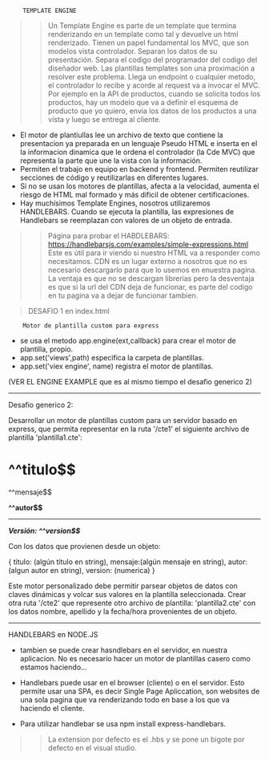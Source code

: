         
        TEMPLATE ENGINE

>> Un Template Engine es parte de un template que termina renderizando en un template como tal y devuelve un html renderizado.
>> Tienen un papel fundamental los MVC, que son modelos vista controlador. Separan los datos de su presentación. Separa el codigo del programador del codigo del diseñador web. Las plantillas templates son una proximación a resolver este problema.
>> Llega un endpoint o cualquier metodo, el controlador lo recibe y acorde al request va a invocar el MVC. Por ejemplo en la API de productos, cuando se solicita todos los productos, hay un modelo que va a definir el esquema de producto que yo quiero, envia los datos de los productos a una vista y luego se entrega al cliente.
* El motor de plantiullas lee un archivo de texto que contiene la presentacion ya preparada en un lenguaje Pseudo HTML e inserta en el la informacion dinamica que le ordena el controlador (la Cde MVC) que representa la parte que une la vista con la información.
* Permiten el trabajo en equipo en backend y frontend. Permiten reutilizar secciones de código y reutilizarlas en diferentes lugares.
* Si no se usan los motores de plantillas, afecta a la velocidad, aumenta el riesgo de HTML mal formado y más dificil de obtener certificaciones.
* Hay muchísimos Template Engines, nosotros utilizaremos HANDLEBARS. Cuando se ejecuta la plantilla, las expresiones de Handlebars se reemplazan con valores de un objeto de entrada.
>> Página para probar el HABDLEBARS: https://handlebarsjs.com/examples/simple-expressions.html
Este es útil para ir viendo si nuestro HTML va a responder como necesitamos.
>> CDN es un lugar externo a nosotros que no es necesario descargarlo para que lo usemos en enuestra pagina. La ventaja es que no se descargan librerias pero la desventaja es que si la url del CDN deja de funcionar, es parte del codigo en tu pagina va a dejar de funcionar tambien.

> DESAFIO 1 en index.html


        Motor de plantilla custom para express

* se usa el metodo app.engine(ext,callback) para crear el motor de plantilla, propio.
* app.set('views',path) especifica la carpeta de plantillas.
* app.set('viex engine', name) registra el motor de plantillas.

(VER EL ENGINE EXAMPLE que es al mismo tiempo el desafio generico 2)

**************************************************************************************

Desafio generico 2:

Desarrollar un motor de plantillas custom para un servidor basado en express, que permita
representar en la ruta '/cte1' el siguiente archivo de plantilla 'plantilla1.cte':

<h1>^^titulo$$</h1>
<p>^^mensaje$$</p>
<b>^^autor$$</b>
<hr>
<i><b>Versión: ^^version$$</b></i>

Con los datos que provienen desde un objeto:

{
titulo: (algún título en string),
mensaje:(algún mensaje en string),
autor: (algun autor en string),
version: (numerica)
}

Este motor personalizado debe permitir parsear objetos de datos con claves
dinámicas y volcar sus valores en la plantilla seleccionada.
Crear otra ruta '/cte2' que represente otro archivo de plantilla: 'plantilla2.cte' con
los datos nombre, apellido y la fecha/hora provenientes de un objeto.

***************************************************************************************

HANDLEBARS en NODE.JS

+ tambien se puede crear hasndlebars en el servidor, en nuestra aplicacion. No es necesario hacer un motor de plantillas casero como estamos haciendo...
- Handlebars puede usar en el browser (cliente) o en el servidor. Esto permite usar una SPA, es decir Single Page Apliccation, son websites de una sola pagina que va renderizando todo en base a los que va haciendo el cliente.
* Para utilizar handlebar se usa npm install express-handlebars.
>> La extension por defecto es el .hbs y se pone un bigote por defecto en el visual studio.